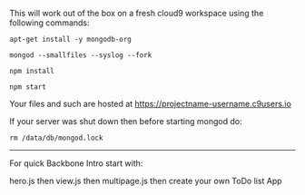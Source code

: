 This will work out of the box on a fresh cloud9 workspace using the following commands:

`apt-get install -y mongodb-org`

`mongod --smallfiles --syslog --fork`

`npm install`

`npm start`

Your files and such are hosted at https://projectname-username.c9users.io

If your server was shut down then before starting mongod do:

`rm /data/db/mongod.lock`

----
For quick Backbone Intro start with:

hero.js then 
view.js then 
multipage.js then 
create your own ToDo list App
